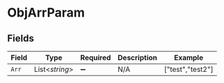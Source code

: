 # ObjArrParam


## Fields

| Field              | Type               | Required           | Description        | Example            |
| ------------------ | ------------------ | ------------------ | ------------------ | ------------------ |
| `Arr`              | List<*string*>     | :heavy_minus_sign: | N/A                | ["test","test2"]   |